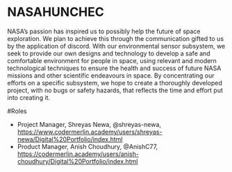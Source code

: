 # NASAHUNCHEC
NASA’s passion has inspired us to possibly help the future of space exploration. We plan to achieve this through the communication gifted to us by the application of discord. With our environmental sensor subsystem, we seek to provide our own designs and technology to develop a safe and comfortable environment for people in space, using relevant and modern technological techniques to ensure the health and success of future NASA missions and other scientific endeavours in space. By concentrating our efforts on a specific subsystem, we hope to create a thoroughly developed project, with no bugs or safety hazards, that reflects the time and effort put into creating it.

#Roles
- Project Manager, Shreyas Newa, @shreyas-newa, https://www.codermerlin.academy/users/shreyas-newa/Digital%20Portfolio/index.html
- Product Manager, Anish Choudhury, @AnishC77, https://codermerlin.academy/users/anish-choudhury/Digital%20Portfolio/index.html
